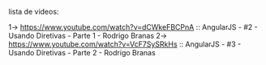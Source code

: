 lista de videos:

1-> https://www.youtube.com/watch?v=dCWkeFBCPnA :: AngularJS - #2 - Usando Diretivas - Parte 1 - Rodrigo Branas
2-> https://www.youtube.com/watch?v=VcF7SySRkHs   :: AngularJS - #3 - Usando Diretivas - Parte 2 - Rodrigo Branas